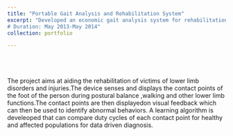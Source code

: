 ```yaml
---
title: "Portable Gait Analysis and Rehabilitation System"
excerpt: "Developed an economic gait analysis system for rehabilitation of patients in low income countries<br/>
# Duration: May 2013-May 2014"
collection: portfolio

---
```

<br>
<br>
<br>
The project aims at aiding the rehabilitation of victims of lower limb disorders and injuries.The device senses and displays the contact points of the foot of the person during postural balance ,walking and other lower limb functions.The contact points are then displayedon visual feedback which can then be used to identify abnormal behaviors. A learning algorithm is develeoped that can compare duty cycles of each contact point for healthy and affected populations for data driven diagnosis.
<br>
<br>


